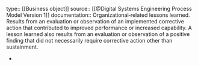type:: [[Business object]]
source:: [[@Digital Systems Engineering Process Model Version 1]]
documentation:: Organizational‐related lessons learned. Results from an evaluation or observation of an implemented corrective action that contributed to improved performance or increased capability. A lesson learned also results from an evaluation or observation of a positive finding that did not necessarily require corrective action other than sustainment.

-